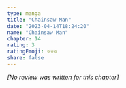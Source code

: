 ```yaml
---
type: manga
title: "Chainsaw Man"
date: "2023-04-14T18:24:20"
name: "Chainsaw Man"
chapter: 14
rating: 3
ratingEmoji: ⭐️⭐️⭐️
share: false
---
```


*[No review was written for this chapter]*
